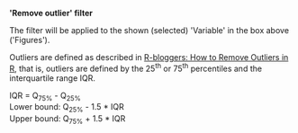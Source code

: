 **'Remove outlier' filter**

The filter will be applied to the shown (selected) 'Variable' in the box above ('Figures').

Outliers are defined as described in [R-bloggers: How to Remove Outliers in R](https://www.r-bloggers.com/2020/01/how-to-remove-outliers-in-r/), that is, outliers are defined by the 25<sup>th</sup> or 75<sup>th</sup> percentiles and the interquartile range IQR.

IQR = Q<sub>75%</sub> - Q<sub>25%</sub>  
Lower bound: Q<sub>25%</sub> - 1.5 * IQR   
Upper bound: Q<sub>75%</sub> + 1.5 * IQR 
